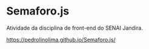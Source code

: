 # Semaforo.js
Atividade da disciplina de front-end do SENAI Jandira.


https://pedrolinolima.github.io/Semaforo.js/
